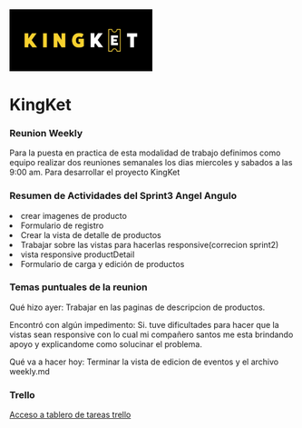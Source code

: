 <img src='sprint2/public/images/kingketLogo.jpg' width=50% text-align=center>
<h1 color=#F8D12F>KingKet</h1>

<h3 text-align=center>Reunion Weekly</h3>

<p>Para la puesta en practica de esta modalidad de trabajo definimos como equipo realizar dos reuniones semanales los dias miercoles y sabados a las 9:00 am. Para desarrollar el proyecto KingKet</p>

<h3 text-align=center>Resumen de Actividades del Sprint3 Angel Angulo</h3>

<lu>
<li>crear imagenes de producto</li>
<li>Formulario de registro</li>
<li>Crear la vista de detalle de productos</li>
<li>Trabajar sobre las vistas para hacerlas responsive(correcion sprint2)</li>
<li>vista responsive productDetail</li>
<li>Formulario de carga y edición de productos</li>
</lu>

<h3 text-align=center>Temas puntuales de la reunion</h3>


<p>Qué hizo ayer: Trabajar en las paginas de descripcion de productos.</p>

<p>Encontró con algún impedimento: Si. tuve dificultades para hacer que la vistas sean responsive con lo cual mi compañero santos me esta brindando apoyo y explicandome como solucinar el problema.</p>

<p>Qué va a hacer hoy: Terminar la vista de edicion de eventos y el archivo weekly.md</p>


<h3>Trello</h3>
<a href="https://trello.com/b/ZQu5T9mm/proyecto-integrador-e-commerce-kingtek">Acceso a tablero de tareas trello</a>


